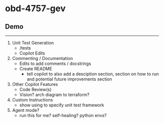 # obd-4757-gev

## Demo
---
1. Unit Test Generation
   - /tests
   - Copilot Edits
2. Commenting / Documentation
   - Edits to add comments / docstrings
   - Create README
        - tell copilot to also add a desciption section, section on how to run and potential future improvements section
3. Other Copilot Features
   - Code Review(s)
   - Vision? arch diagram to terraform?
4. Custom Instructions
   - show using to specify unit test framework
5. Agent mode?
   - run this for me? self-healing? python envs?